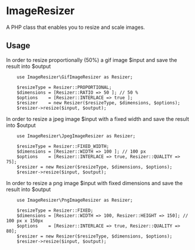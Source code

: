 # ImageResizer
A PHP class that enables you to resize and scale images.

## Usage

In order to resize proportionally (50%) a gif image $input and save the result into $output  

        use ImageResizer\GifImageResizer as Resizer;

        $resizeType = Resizer::PROPORTIONAL;
        $dimensions = [Resizer::RATIO => 50 ]; // 50 %
        $options    = [Resizer::INTERLACE => true ];
        $resizer    = new Resizer($resizeType, $dimensions, $options);
        $resizer->resize($input, $output);
        
In order to resize a jpeg image $input with a fixed width and save the result into $output  

        use ImageResizer\JpegImageResizer as Resizer;

        $resizeType = Resizer::FIXED_WIDTH;
        $dimensions = [Resizer::WIDTH => 100 ]; // 100 px
        $options    = [Resizer::INTERLACE => true, Resizer::QUALITY => 75];
        $resizer = new Resizer($resizeType, $dimensions, $options);
        $resizer->resize($input, $output);
        
In order to resize a png image $input with fixed dimensions and save the result into $output  

        use ImageResizer\PngImageResizer as Resizer;

        $resizeType = Resizer::FIXED;
        $dimensions = [Resizer::WIDTH => 100, Resizer::HEIGHT => 150]; // 100 px x 150px
        $options    = [Resizer::INTERLACE => true, Resizer::QUALITY => 80];
        $resizer = new Resizer($resizeType, $dimensions, $options);
        $resizer->resize($input, $output);
